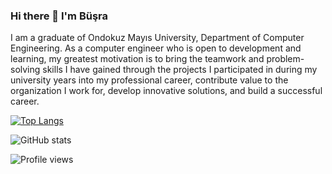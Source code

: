### Hi there 👋 I'm Büşra

I am a graduate of Ondokuz Mayıs University, Department of Computer Engineering. As a computer engineer who is open to development and learning, my greatest motivation is to bring the teamwork and problem-solving skills I have gained through the projects I participated in during my university years into my professional career, contribute value to the organization I work for, develop innovative solutions, and build a successful career.

[![Top Langs](https://github-readme-stats.vercel.app/api/top-langs/?username=busrabll)](https://github.com/anuraghazra/github-readme-stats)

![GitHub stats](https://github-readme-stats.vercel.app/api?username=busrabll&show_icons=true)  

![Profile views](https://gpvc.arturio.dev/busrabll)  

